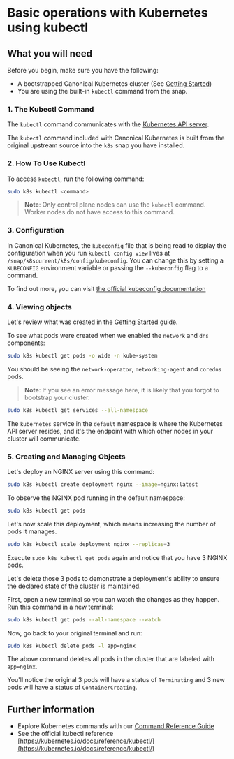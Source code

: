 # Basic operations with Kubernetes using kubectl

## What you will need

Before you begin, make sure you have the following:

- A bootstrapped Canonical Kubernetes cluster (See
  [Getting Started](https://github.com/canonical/k8s-snap/blob/main/docs/src/tutorial/getting-started.md))
- You are using the built-in `kubectl` command from the snap.

### 1. The Kubectl Command

The `kubectl` command communicates with the
[Kubernetes API server](https://kubernetes.io/docs/reference/command-line-tools-reference/kube-apiserver/).

The `kubectl` command included with Canonical Kubernetes is built from the
original upstream source into the `k8s` snap you have installed.

### 2. How To Use Kubectl

To access `kubectl`, run the following command:

```sh
sudo k8s kubectl <command>
```

> **Note**: Only control plane nodes can use the `kubectl` command. Worker
> nodes do not have access to this command.

### 3. Configuration

In Canonical Kubernetes, the `kubeconfig` file that is being read to display
the configuration when you run `kubectl config view` lives at
`/snap/k8scurrent/k8s/config/kubeconfig`. You can change this by setting a
`KUBECONFIG` environment variable or passing the `--kubeconfig` flag to a
command.

To find out more, you can visit
[the official kubeconfig documentation](https://kubernetes.io/docs/concepts/configuration/organize-cluster-access-kubeconfig/)

### 4. Viewing objects

Let's review what was created in the [Getting Started](getting-started.md)
guide.

To see what pods were created when we enabled the `network` and `dns`
components:

```sh
sudo k8s kubectl get pods -o wide -n kube-system
```

You should be seeing the `network-operator`, `networking-agent` and `coredns`
pods.

> **Note**: If you see an error message here, it is likely that you forgot to
> bootstrap your cluster.

```sh
sudo k8s kubectl get services --all-namespace
```

The `kubernetes` service in the `default` namespace is where the Kubernetes API
server resides, and it's the endpoint with which other nodes in your cluster
will communicate.

### 5. Creating and Managing Objects

Let's deploy an NGINX server using this command:

```sh
sudo k8s kubectl create deployment nginx --image=nginx:latest
```

To observe the NGINX pod running in the default namespace:

```sh
sudo k8s kubectl get pods
```

Let's now scale this deployment, which means increasing the number of pods it
manages.

```sh
sudo k8s kubectl scale deployment nginx --replicas=3
```

Execute `sudo k8s kubectl get pods` again and notice that you have 3 NGINX
pods.

Let's delete those 3 pods to demonstrate a deployment's ability to ensure the
declared state of the cluster is maintained.

First, open a new terminal so you can watch the changes as they happen. Run
this command in a new terminal:

```sh
sudo k8s kubectl get pods --all-namespace --watch
```

Now, go back to your original terminal and run:

```sh
sudo k8s kubectl delete pods -l app=nginx
```

The above command deletes all pods in the cluster that are labeled with
`app=nginx`.

You'll notice the original 3 pods will have a status of `Terminating` and 3 new
pods will have a status of `ContainerCreating`.

## Further information

- Explore Kubernetes commands with our [Command Reference Guide](#TODO)
- See the official kubectl reference
  [https://kubernetes.io/docs/reference/kubectl/](https://kubernetes.io/docs/reference/kubectl/)
